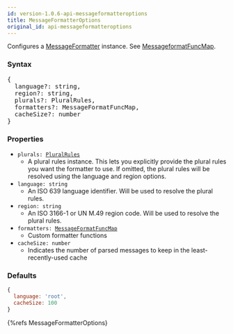 ```yaml
---
id: version-1.0.6-api-messageformatteroptions
title: MessageFormatterOptions
original_id: api-messageformatteroptions
---
```


Configures a [MessageFormatter](api-messageformatter) instance. See [MessageformatFuncMap](api-messageformatfuncmap).

### Syntax

<pre class="syntax">
{
  language?: string,
  region?: string,
  plurals?: PluralRules,
  formatters?: MessageFormatFuncMap,
  cacheSize?: number
}
</pre>

### Properties
  - <code class="def">plurals: <span>[PluralRules](api-pluralrules)</span></code>
    - A plural rules instance. This lets you explicitly provide the plural rules you want the formatter to use. If omitted, the plural rules will be resolved using the language and region options.
  - <code class="def">language: <span>string</span></code>
    - An ISO 639 language identifier. Will be used to resolve the plural rules.
  - <code class="def">region: <span>string</span></code>
    - An ISO 3166-1 or UN M.49 region code. Will be used to resolve the plural rules.
  - <code class="def">formatters: <span>[MessageFormatFuncMap](api-messageformatfuncmap)</span></code>
    - Custom formatter functions
  - <code class="def">cacheSize: <span>number</span></code>
    - Indicates the number of parsed messages to keep in the least-recently-used cache

### Defaults

```javascript
{
  language: 'root',
  cacheSize: 100
}
```

{%refs MessageFormatterOptions}
